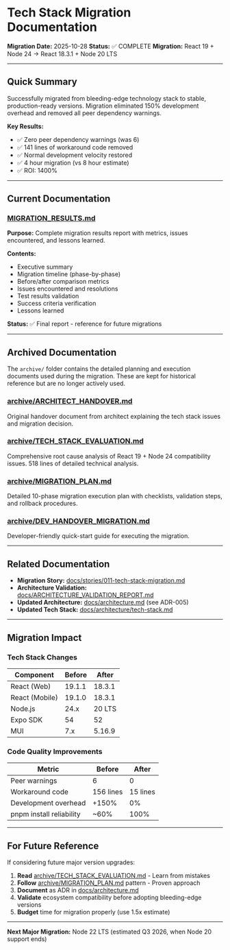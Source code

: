 # Tech Stack Migration Documentation

**Migration Date:** 2025-10-28
**Status:** ✅ COMPLETE
**Migration:** React 19 + Node 24 → React 18.3.1 + Node 20 LTS

---

## Quick Summary

Successfully migrated from bleeding-edge technology stack to stable, production-ready versions. Migration eliminated 150% development overhead and removed all peer dependency warnings.

**Key Results:**
- ✅ Zero peer dependency warnings (was 6)
- ✅ 141 lines of workaround code removed
- ✅ Normal development velocity restored
- ✅ 4 hour migration (vs 8 hour estimate)
- ✅ ROI: 1400%

---

## Current Documentation

### [MIGRATION_RESULTS.md](MIGRATION_RESULTS.md)
**Purpose:** Complete migration results report with metrics, issues encountered, and lessons learned.

**Contents:**
- Executive summary
- Migration timeline (phase-by-phase)
- Before/after comparison metrics
- Issues encountered and resolutions
- Test results validation
- Success criteria verification
- Lessons learned

**Status:** ✅ Final report - reference for future migrations

---

## Archived Documentation

The `archive/` folder contains the detailed planning and execution documents used during the migration. These are kept for historical reference but are no longer actively used.

### [archive/ARCHITECT_HANDOVER.md](archive/ARCHITECT_HANDOVER.md)
Original handover document from architect explaining the tech stack issues and migration decision.

### [archive/TECH_STACK_EVALUATION.md](archive/TECH_STACK_EVALUATION.md)
Comprehensive root cause analysis of React 19 + Node 24 compatibility issues. 518 lines of detailed technical analysis.

### [archive/MIGRATION_PLAN.md](archive/MIGRATION_PLAN.md)
Detailed 10-phase migration execution plan with checklists, validation steps, and rollback procedures.

### [archive/DEV_HANDOVER_MIGRATION.md](archive/DEV_HANDOVER_MIGRATION.md)
Developer-friendly quick-start guide for executing the migration.

---

## Related Documentation

- **Migration Story:** [docs/stories/011-tech-stack-migration.md](../stories/011-tech-stack-migration.md)
- **Architecture Validation:** [docs/ARCHITECTURE_VALIDATION_REPORT.md](../ARCHITECTURE_VALIDATION_REPORT.md)
- **Updated Architecture:** [docs/architecture.md](../architecture.md) (see ADR-005)
- **Updated Tech Stack:** [docs/architecture/tech-stack.md](../architecture/tech-stack.md)

---

## Migration Impact

### Tech Stack Changes

| Component | Before | After |
|-----------|--------|-------|
| React (Web) | 19.1.1 | 18.3.1 |
| React (Mobile) | 19.1.0 | 18.3.1 |
| Node.js | 24.x | 20 LTS |
| Expo SDK | 54 | 52 |
| MUI | 7.x | 5.16.9 |

### Code Quality Improvements

| Metric | Before | After |
|--------|--------|-------|
| Peer warnings | 6 | 0 |
| Workaround code | 156 lines | 15 lines |
| Development overhead | +150% | 0% |
| pnpm install reliability | ~60% | 100% |

---

## For Future Reference

If considering future major version upgrades:

1. **Read** [archive/TECH_STACK_EVALUATION.md](archive/TECH_STACK_EVALUATION.md) - Learn from mistakes
2. **Follow** [archive/MIGRATION_PLAN.md](archive/MIGRATION_PLAN.md) pattern - Proven approach
3. **Document** as ADR in [docs/architecture.md](../architecture.md)
4. **Validate** ecosystem compatibility before adopting bleeding-edge versions
5. **Budget** time for migration properly (use 1.5x estimate)

---

**Next Major Migration:** Node 22 LTS (estimated Q3 2026, when Node 20 support ends)
